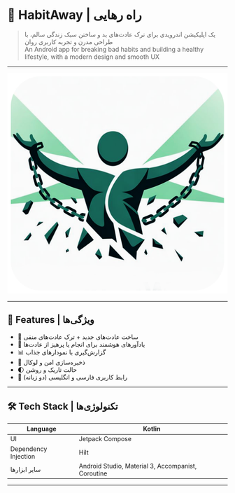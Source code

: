 # 🧠 HabitAway | راه رهایی

> یک اپلیکیشن اندرویدی برای ترک عادت‌های بد و ساختن سبک زندگی سالم، با طراحی مدرن و تجربه کاربری روان  
> An Android app for breaking bad habits and building a healthy lifestyle, with a modern design and smooth UX

---
![Logo](https://raw.githubusercontent.com/Benyamin0711/HabitAway/main/app/src/main/res/drawable/habit_logo.png)

---

## 🧩 Features | ویژگی‌ها

- 🌟 ساخت عادت‌های جدید + ترک عادت‌های منفی  
- 🔔 یادآورهای هوشمند برای انجام یا پرهیز از عادت‌ها  
- 📊 گزارش‌گیری با نمودارهای جذاب  
- 🔐 ذخیره‌سازی امن و لوکال  
- 🌓 حالت تاریک و روشن  
- 💬 رابط کاربری فارسی و انگلیسی (دو زبانه)

---

## 🛠 Tech Stack | تکنولوژی‌ها

| Language              | Kotlin                                           |
|-----------------------|-------------------------------------------------|
| UI                    | Jetpack Compose                                 |
| Dependency Injection  | Hilt                                            |
| سایر ابزارها          | Android Studio, Material 3, Accompanist, Coroutine |

---

